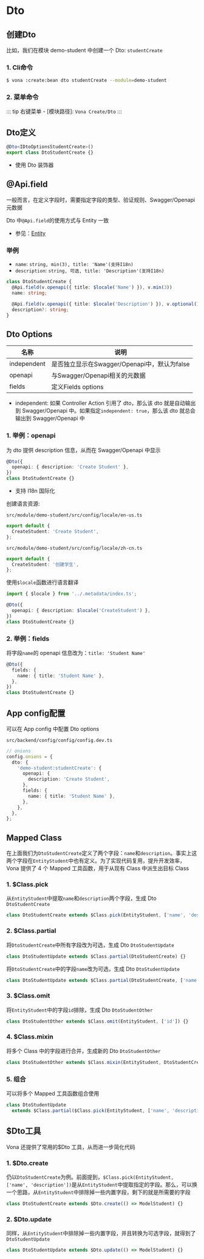 # Dto

## 创建Dto

比如，我们在模块 demo-student 中创建一个 Dto: `studentCreate`

### 1. Cli命令

``` bash
$ vona :create:bean dto studentCreate --module=demo-student
```

### 2. 菜单命令

::: tip
右键菜单 - [模块路径]: `Vona Create/Dto`
:::

## Dto定义

``` typescript
@Dto<IDtoOptionsStudentCreate>()
export class DtoStudentCreate {}
```

- 使用 Dto 装饰器

## @Api.field

一般而言，在定义字段时，需要指定字段的类型、验证规则、Swagger/Openapi 元数据

Dto 中`@Api.field`的使用方式与 Entity 一致

  - 参见：[Entity](./entity.md)

### 举例

- `name`: `string, min(3), title: 'Name'(支持I18n)`
- `description`: `string, 可选, title: 'Description'(支持I18n)`

``` typescript
class DtoStudentCreate {
  @Api.field(v.openapi({ title: $locale('Name') }), v.min(3))
  name: string;

  @Api.field(v.openapi({ title: $locale('Description') }), v.optional())
  description?: string;
}
```

## Dto Options

|名称|说明|
|--|--|
|independent|是否独立显示在Swagger/Openapi中，默认为false|
|openapi|与Swagger/Openapi相关的元数据|
|fields|定义Fields options|

- independent: 如果 Controller Action 引用了 dto，那么该 dto 就是自动输出到 Swagger/Openapi 中。如果指定`independent: true`，那么该 dto 就总会输出到 Swagger/Openapi 中

### 1. 举例：openapi

为 dto 提供 description 信息，从而在 Swagger/Openapi 中显示

``` typescript
@Dto({
  openapi: { description: 'Create Student' },
})
class DtoStudentCreate {}
```

* 支持 I18n 国际化

创建语言资源:

`src/module/demo-student/src/config/locale/en-us.ts`

``` typescript
export default {
  CreateStudent: 'Create Student',
};
```

`src/module/demo-student/src/config/locale/zh-cn.ts`

``` typescript
export default {
  CreateStudent: '创建学生',
};
```

使用`$locale`函数进行语言翻译

``` typescript
import { $locale } from '../.metadata/index.ts';

@Dto({
  openapi: { description: $locale('CreateStudent') },
})
class DtoStudentCreate {}
```

### 2. 举例：fields

将字段`name`的 openapi 信息改为：`title: 'Student Name'`

``` typescript
@Dto({
  fields: {
    name: { title: 'Student Name' },
  },
})
class DtoStudentCreate {}
```

## App config配置

可以在 App config 中配置 Dto options

`src/backend/config/config/config.dev.ts`

``` typescript
// onions
config.onions = {
  dto: {
    'demo-student:studentCreate': {
      openapi: { 
        description: 'Create Student',
      },
      fields: {
        name: { title: 'Student Name' },
      },
    },
  },
};
```

## Mapped Class

在上面我们为`DtoStudentCreate`定义了两个字段：`name`和`description`。事实上这两个字段在`EntityStudent`中也有定义。为了实现代码复用，提升开发效率，Vona 提供了 4 个 Mapped 工具函数，用于从现有 Class 中派生出目标 Class

### 1. $Class.pick

从`EntityStudent`中提取`name`和`description`两个字段，生成 Dto `DtoStudentCreate`

``` typescript
class DtoStudentCreate extends $Class.pick(EntityStudent, ['name', 'description']) {}
```

### 2. $Class.partial

将`DtoStudentCreate`中所有字段改为可选，生成 Dto `DtoStudentUpdate`

``` typescript
class DtoStudentUpdate extends $Class.partial(DtoStudentCreate) {}
```

将`DtoStudentCreate`中的字段`name`改为可选，生成 Dto `DtoStudentUpdate`

``` typescript
class DtoStudentUpdate extends $Class.partial(DtoStudentCreate, ['name']) {}
```

### 3. $Class.omit

将`EntityStudent`中的字段`id`排除，生成 Dto `DtoStudentOther`

``` typescript
class DtoStudentOther extends $Class.omit(EntityStudent, ['id']) {}
```

### 4. $Class.mixin

将多个 Class 中的字段进行合并，生成新的 Dto `DtoStudentOther`

``` typescript
class DtoStudentOther extends $Class.mixin(EntityStudent, DtoStudentCreate, DtoStudentUpdate) {}
```

### 5. 组合

可以将多个 Mapped 工具函数组合使用

``` typescript
class DtoStudentUpdate 
  extends $Class.partial($Class.pick(EntityStudent, ['name', 'description'])) {}
```

## $Dto工具

Vona 还提供了常用的$Dto 工具，从而进一步简化代码

### 1. $Dto.create

仍以`DtoStudentCreate`为例。前面提到，`$Class.pick(EntityStudent, ['name', 'description'])`是从`EntityStudent`中提取指定的字段。那么，可以换一个思路，从`EntityStudent`中排除掉一些内置字段，剩下的就是所需要的字段

``` typescript
class DtoStudentCreate extends $Dto.create(() => ModelStudent) {}
```

### 2. $Dto.update

同样，从`EntityStudent`中排除掉一些内置字段，并且转换为可选字段，就得到了`DtoStudentUpdate`

``` typescript
class DtoStudentUpdate extends $Dto.update(() => ModelStudent) {}
```